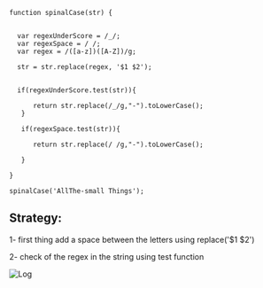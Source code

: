 ```
function spinalCase(str) {

  
  var regexUnderScore = /_/;
  var regexSpace = / /;
  var regex = /([a-z])([A-Z])/g;

  str = str.replace(regex, '$1 $2');

  
  if(regexUnderScore.test(str)){
    
      return str.replace(/_/g,"-").toLowerCase();
   } 
  
   if(regexSpace.test(str)){
     
      return str.replace(/ /g,"-").toLowerCase();
  
   }
  
}

spinalCase('AllThe-small Things');

```

## Strategy:


1- first thing add a space between the letters using replace('$1 $2')


2- check of the regex in the string using test function 

![Log](https://s3.postimg.org/aoz1ql7ab/spine.jpg)

